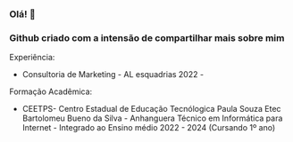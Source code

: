 ### Olá! 👋

### Github criado com a intensão de compartilhar mais sobre mim


  Experiência:
  - Consultoria de Marketing - AL esquadrias 2022 -

  Formação Acadêmica:
  - CEETPS- Centro Estadual de Educação Tecnólogica Paula Souza
  Etec Bartolomeu Bueno da Silva - Anhanguera
  Técnico em Informática para Internet - Integrado ao Ensino médio
  2022 - 2024 (Cursando 1º ano)

  
